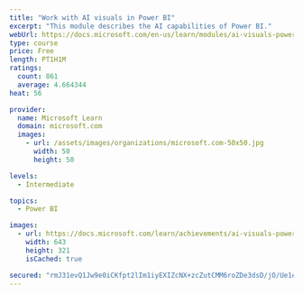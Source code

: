 ```yaml
---
title: "Work with AI visuals in Power BI"
excerpt: "This module describes the AI capabilities of Power BI."
webUrl: https://docs.microsoft.com/en-us/learn/modules/ai-visuals-power-bi/
type: course
price: Free
length: PT1H1M
ratings:
  count: 861
  average: 4.664344
heat: 56

provider:
  name: Microsoft Learn
  domain: microsoft.com
  images:
    - url: /assets/images/organizations/microsoft.com-50x50.jpg
      width: 50
      height: 50

levels:
  - Intermediate

topics:
  - Power BI

images:
  - url: https://docs.microsoft.com/learn/achievements/ai-visuals-power-bi-social.png
    width: 643
    height: 321
    isCached: true

secured: "rmJ31evQ1Jw9e0iCKfpt2lIm1iyEXIZcNX+zcZutCMM6roZDe3dsD/jO/Ue1eZPa8f6jKTaCS59Xo2rgVQAC2454SH2OpB38gMBM4PUeDEWYuQ1U7bz5SEU3q4UvOOKRvO4SaLQOsXdEB7V2ESRyK04HxGjj/O5Biz49g0fKmx5IuaPVRmnc7AMfbVUcX6S2Hm5tbzNPlSDtun4Tw++wVuQLkqxPPT8vJGHhU2zAueZA8dkKEIBP9LAAHRxuVrNzMNoD5VyLUW+BHmw6DGzykuNjBh1v9n2zanfio4gwSoOjrxS86EY46RpP77/j3HixT358aLeYRw9cmyguCPE1cg9OSd2e6yNoL1DVAyxLrRyZdswBacM+/UBdNbkm+nnw4PWdv4KLLATBX859HOVOYym+XOzl+gV1avnXgyhSeQU=;lvjzlBOMlyx6PfQtK54kjA=="
---
```


